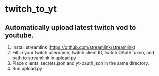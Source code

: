# twitch_to_yt
## Automatically upload latest twitch vod to youtube.

1. Install streamlink (https://github.com/streamlink/streamlink)
2. Fill in your twitch username, twitch client ID, twitch OAuth token, and path to streamlink in upload.py
3. Place clients_secrets.json and yt-oauth.json in the same directory.
4. Run upload.py